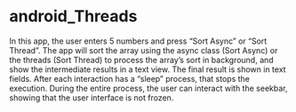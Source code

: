 # android_Threads
In this app, the user enters 5 numbers and press “Sort Async” or “Sort Thread”. The app will sort the array using the async class (Sort Async) or the threads (Sort Thread) to process the array’s sort in background, and show the intermediate results in a text view. The final result is shown in text fields. After each interaction has a “sleep” process, that stops the execution. During the entire process, the user can interact with the seekbar, showing that the user interface is not frozen.
